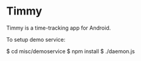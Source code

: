 Timmy
=====

Timmy is a time-tracking app for Android.


To setup demo service:

$ cd misc/demoservice
$ npm install
$ ./daemon.js

